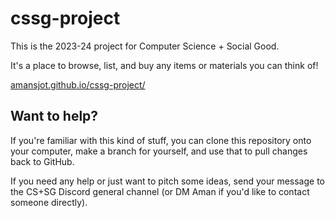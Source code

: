 # cssg-project

This is the 2023-24 project for Computer Science + Social Good. 

It's a place to browse, list, and buy any items or materials you can think of!

[amansjot.github.io/cssg-project/](https://amansjot.github.io/cssg-project/)

## Want to help?

If you're familiar with this kind of stuff, you can clone this repository onto your computer, make a branch for yourself, and use that to pull changes back to GitHub. 

If you need any help or just want to pitch some ideas, send your message to the CS+SG Discord general channel (or DM Aman if you'd like to contact someone directly).
